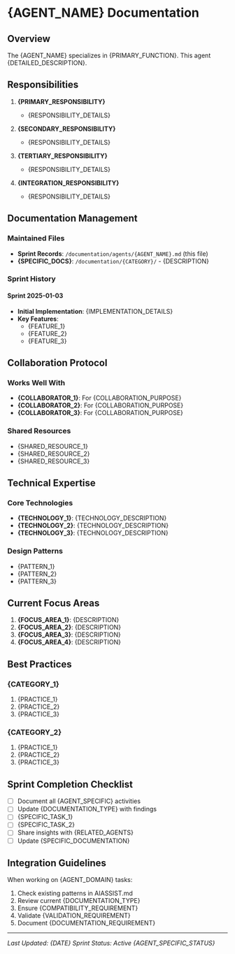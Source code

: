 # {AGENT_NAME} Documentation

## Overview

The {AGENT_NAME} specializes in {PRIMARY_FUNCTION}. This agent {DETAILED_DESCRIPTION}.

## Responsibilities

1. **{PRIMARY_RESPONSIBILITY}**
   - {RESPONSIBILITY_DETAILS}

2. **{SECONDARY_RESPONSIBILITY}**
   - {RESPONSIBILITY_DETAILS}

3. **{TERTIARY_RESPONSIBILITY}**
   - {RESPONSIBILITY_DETAILS}

4. **{INTEGRATION_RESPONSIBILITY}**
   - {RESPONSIBILITY_DETAILS}

## Documentation Management

### Maintained Files
- **Sprint Records**: `/documentation/agents/{AGENT_NAME}.md` (this file)
- **{SPECIFIC_DOCS}**: `/documentation/{CATEGORY}/` - {DESCRIPTION}

### Sprint History

#### Sprint 2025-01-03
- **Initial Implementation**: {IMPLEMENTATION_DETAILS}
- **Key Features**:
  - {FEATURE_1}
  - {FEATURE_2}
  - {FEATURE_3}

## Collaboration Protocol

### Works Well With
- **{COLLABORATOR_1}**: For {COLLABORATION_PURPOSE}
- **{COLLABORATOR_2}**: For {COLLABORATION_PURPOSE}
- **{COLLABORATOR_3}**: For {COLLABORATION_PURPOSE}

### Shared Resources
- {SHARED_RESOURCE_1}
- {SHARED_RESOURCE_2}
- {SHARED_RESOURCE_3}

## Technical Expertise

### Core Technologies
- **{TECHNOLOGY_1}**: {TECHNOLOGY_DESCRIPTION}
- **{TECHNOLOGY_2}**: {TECHNOLOGY_DESCRIPTION}
- **{TECHNOLOGY_3}**: {TECHNOLOGY_DESCRIPTION}

### Design Patterns
- {PATTERN_1}
- {PATTERN_2}
- {PATTERN_3}

## Current Focus Areas

1. **{FOCUS_AREA_1}**: {DESCRIPTION}
2. **{FOCUS_AREA_2}**: {DESCRIPTION}
3. **{FOCUS_AREA_3}**: {DESCRIPTION}
4. **{FOCUS_AREA_4}**: {DESCRIPTION}

## Best Practices

### {CATEGORY_1}
1. {PRACTICE_1}
2. {PRACTICE_2}
3. {PRACTICE_3}

### {CATEGORY_2}
1. {PRACTICE_1}
2. {PRACTICE_2}
3. {PRACTICE_3}

## Sprint Completion Checklist

- [ ] Document all {AGENT_SPECIFIC} activities
- [ ] Update {DOCUMENTATION_TYPE} with findings
- [ ] {SPECIFIC_TASK_1}
- [ ] {SPECIFIC_TASK_2}
- [ ] Share insights with {RELATED_AGENTS}
- [ ] Update {SPECIFIC_DOCUMENTATION}

## Integration Guidelines

When working on {AGENT_DOMAIN} tasks:
1. Check existing patterns in AIASSIST.md
2. Review current {DOCUMENTATION_TYPE}
3. Ensure {COMPATIBILITY_REQUIREMENT}
4. Validate {VALIDATION_REQUIREMENT}
5. Document {DOCUMENTATION_REQUIREMENT}

---

*Last Updated: {DATE}*
*Sprint Status: Active*
*{AGENT_SPECIFIC_STATUS}*